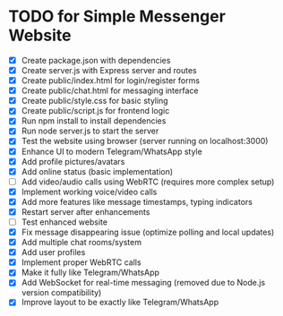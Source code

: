 # TODO for Simple Messenger Website

- [x] Create package.json with dependencies
- [x] Create server.js with Express server and routes
- [x] Create public/index.html for login/register forms
- [x] Create public/chat.html for messaging interface
- [x] Create public/style.css for basic styling
- [x] Create public/script.js for frontend logic
- [x] Run npm install to install dependencies
- [x] Run node server.js to start the server
- [x] Test the website using browser (server running on localhost:3000)
- [x] Enhance UI to modern Telegram/WhatsApp style
- [x] Add profile pictures/avatars
- [x] Add online status (basic implementation)
- [ ] Add video/audio calls using WebRTC (requires more complex setup)
- [x] Implement working voice/video calls
- [x] Add more features like message timestamps, typing indicators
- [x] Restart server after enhancements
- [ ] Test enhanced website
- [x] Fix message disappearing issue (optimize polling and local updates)
- [x] Add multiple chat rooms/system
- [x] Add user profiles
- [x] Implement proper WebRTC calls
- [x] Make it fully like Telegram/WhatsApp
- [x] Add WebSocket for real-time messaging (removed due to Node.js version compatibility)
- [x] Improve layout to be exactly like Telegram/WhatsApp
